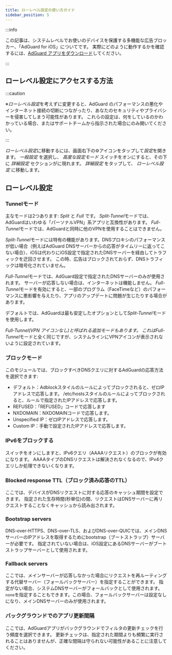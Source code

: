 ```yaml
---
title: ローレベル設定の使い方ガイド
sidebar_position: 5
---
```


:::info

この記事は、システムレベルでお使いのデバイスを保護する多機能な広告ブロッカー、「AdGuard for iOS」についてです。 実際にどのように動作するかを確認するには、[AdGuard アプリをダウンロード](https://agrd.io/download-kb-adblock)してください。

:::

## ローレベル設定にアクセスする方法

:::caution

※*ローレベル設定*を考えずに変更すると、AdGuard のパフォーマンスの悪化やインターネット接続の切断につながったり、あなたのセキュリティやプライバシーを侵害してしまう可能性があります。 これらの設定は、何をしているのかわかっている場合、またはサポートチームから指示された場合にのみ開いてください。

:::

*ローレベル設定*に移動するには、画面右下の⚙️アイコンをタップして*設定*を開きます。 *一般設定* を選択し、 *高度な設定モード* スイッチをオンにすると、その下に *詳細設定* セクションがに現れます。 *詳細設定* をタップして、 *ローレベル設定* に移動します。

## ローレベル設定

### Tunnelモード

主なモードは2つあります: *Split* と *Full* です。 *Split-Tunnel*モードでは、AdGuardはいわゆる「パーソナルVPN」系アプリと互換性があります。 *Full-Tunnel*モードでは、AdGuardと同時に他のVPNを使用することはできません。

*Split-Tunnel*モードには特有の機能があります。DNSプロキシのパフォーマンスが低い場合（例えばAdGuard DNSサーバーからの応答がタイムリーに返ってこない場合）、iOSは代わりにiOS設定で指定されたDNSサーバーを経由してトラフィックを迂回させます。 この時、広告はブロックされておらず、DNSトラフィックは暗号化されていません。

*Full-Tunnel*モードでは、AdGuard設定で指定されたDNSサーバーのみが使用されます。 サーバーが応答しない場合は、インターネットは機能しません。 *Full-Tunnel*モードを有効にすると、一部のプログラム（FaceTimeなど）のパフォーマンスに悪影響を与えたり、アプリのアップデートに問題が生じたりする場合があります。

デフォルトでは、AdGuardは最も安定したオプションとして*Split-Tunnel*モードを使用します。

*Full-Tunnel(VPN アイコンなし)*と呼ばれる追加モードもあります。 これは*Full-Tunnel*モードと全く同じですが、システムラインにVPNアイコンが表示されないように設定されています。

### ブロックモード

このモジュールでは、ブロックすべきDNSクエリに対するAdGuardの応答方法を選択できます:

- デフォルト：Adblockスタイルのルールによってブロックされると、ゼロIPアドレスで応答します。 /etc/hostsスタイルのルールによってブロックされると、ルールで指定されたIPアドレスで応答します。
- REFUSED：「REFUSED」コードで応答します
- NXDOMAIN：NXDOMAINコードで応答します。
- Unspecified IP：ゼロIPアドレスで応答します。
- Custom IP：手動で設定されたIPアドレスで応答します。

### IPv6をブロックする

スイッチをオンにしますと、IPv6クエリ（AAAAリクエスト）のブロックが有効になります。 AAAAタイプのDNSリクエストは解決されなくなるので、IPv4クエリしか処理できないくなります。

### Blocked response TTL（ブロック済み応答のTTL）

ここでは、デバイスがDNSリクエストに対する応答のキャッシュ期間を設定できます。 指定された生存時間(秒単位)の間、リクエストはDNSサーバーに再リクエストすることなくキャッシュから読み出されます。

### Bootstrap servers

DNS-over-HTTPS、DNS-over-TLS、およびDNS-over-QUICでは、メインDNSサーバーのIPアドレスを取得するためにbootstrap（ブートストラップ）サーバーが必要です。 指定されていない場合は、iOS設定にあるDNSサーバーがブートストラップサーバーとして使用されます。

### Fallback servers

ここでは、メインサーバーが応答しなかった場合にリクエストを再ルーティング する代替サーバー（フォールバックサーバー）を指定することができます。 指定がない場合、システムDNSサーバーがフォールバックとして使用されます。 `none`を指定することもできます。この場合、フォールバックサーバーは設定なしになり、メインDNSサーバーのみが使用されます。

### バックグラウンドでのアプリ更新間隔

ここでは、AdGuardアプリがバックグラウンドでフィルタの更新チェックを行う頻度を選択できます。 更新チェックは、指定された期間よりも頻繁に実行されることはありませんが、正確な間隔は守られない可能性があることに注意してください。
